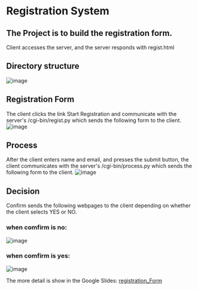# Registration System
## The Project is to build the registration form.
Client accesses the server, and the server responds with regist.html
## Directory structure
![image](https://user-images.githubusercontent.com/55336314/182012000-e8f99967-f7ab-4dbb-8732-0aea8d08ada7.png)
## Registration Form
The client clicks the link Start Registration and communicate with the server's /cgi-bin/regist.py which sends the following form to the client. 
![image](https://user-images.githubusercontent.com/55336314/182012035-68004ef1-0c4d-4946-8dbf-64e016936112.png)
## Process
After the client enters name and email, and presses the submit button, the client communicates with the server's /cgi-bin/process.py which sends the following form to the client.
![image](https://user-images.githubusercontent.com/55336314/182012058-ebcd7dc8-55cd-44ab-99c7-57a2ecebda54.png)
## Decision
Confirm sends the following webpages to the client depending on whether the client selects YES or NO.
### when comfirm is no:
![image](https://user-images.githubusercontent.com/55336314/182012114-270c401a-cce7-4ed6-b182-67b081408f1e.png)
### when comfirm is yes:
![image](https://user-images.githubusercontent.com/55336314/182012151-d027eaab-1675-4fa0-a84c-487138e63d54.png)

The more detail is show in the Google Slides: [registration_Form](https://docs.google.com/presentation/d/19N2VL0GCRmUg8DUQx_WFWkEMlh0CQRDj9cKmn4iVEwk/edit?usp=sharing)
